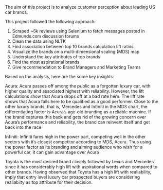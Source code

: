 The aim of this project is to analyze customer perception about leading US car brands.

This project followed the following approach:
  1. Scraped ~6k reviews using Selenium to fetch messages posted in Edmunds.com discussion forums
  2. Clean the data using NLTK
  3. Find association between top 10 brands calculation lift ratios
  4. Visualize the brands on a multi-dimensional scaling (MDS) map
  5. Understand the key attributes of top brands
  6. Find the most aspirational brands
  7. Give recommendation to Brand Managers and Marketing Teams
  
Based on the analysis, here are the some key insights:

Acura: Acura passes off among the public as a forgotten luxury car, with higher quality and associated highest with reliability. However, the lift calculations show that Acura drops off at a bad rate here. The lift rate shows that Acura fails here to be qualified as a good performer. Close to the other luxury brands, that is, Mercedes and Infiniti in the MDS chart, the differentiating factor is Acura’s age-old branding as a reliable machine. If the brand captures this back and gets rid of the growing concern over Acura’s performance and reliability, the brand can reinvent itself and get back into the race

Infiniti: Infiniti fares high in the power part, competing well in the other sectors with it’s closest competitor according to MDS, Acura. Thus using the power factor as its branding and aiming audience who wish for a powerful car, it can gain advantage over Acura

Toyota is the most desired brand closely followed by Lexus and Mercedes since it has considerably high lift with aspirational words when compared to other brands. Having observed that Toyota has a high lift with realiability, imply that entry level luxury car prospected buyers are considering realiabilty as top attribute for their decision.
